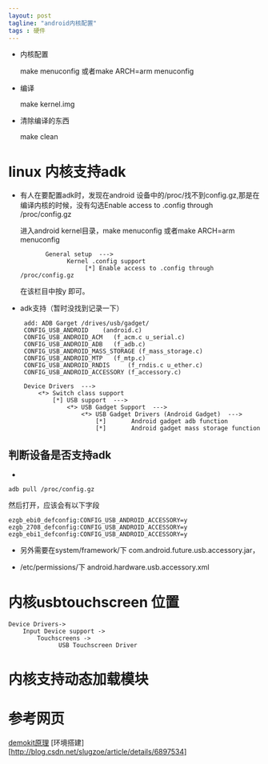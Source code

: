 ```yaml
---
layout: post
tagline: "android内核配置"
tags : 硬件
---
```


* 内核配置

   make menuconfig 或者make ARCH=arm menuconfig

* 编译

   make kernel.img

* 清除编译的东西

   make clean

# linux 内核支持adk #

* 有人在要配置adk时，发现在android 设备中的/proc/找不到config.gz,那是在编译内核的时候，没有勾选Enable access to .config through /proc/config.gz

   进入android kernel目录，make menuconfig 或者make ARCH=arm menuconfig

             General setup  --->
                   Kernel .config support
                        [*] Enable access to .config through /proc/config.gz
   在该栏目中按y 即可。

*  adk支持（暂时没找到记录一下）

        add: ADB Garget /drives/usb/gadget/
        CONFIG_USB_ANDROID    (android.c)
        CONFIG_USB_ANDROID_ACM   (f_acm.c u_serial.c)
        CONFIG_USB_ANDROID_ADB   (f_adb.c)
        CONFIG_USB_ANDROID_MASS_STORAGE (f_mass_storage.c)
        CONFIG_USB_ANDROID_MTP   (f_mtp.c)
        CONFIG_USB_ANDROID_RNDIS     (f_rndis.c u_ether.c)
        CONFIG_USB_ANDROID_ACCESSORY (f_accessory.c)

        Device Drivers  --->
            <*> Switch class support
                [*] USB support  --->
                    <*> USB Gadget Support  --->
                        <*> USB Gadget Drivers (Android Gadget)  --->
                            [*]       Android gadget adb function
                            [*]       Android gadget mass storage function

## 判断设备是否支持adk ##

*

    adb pull /proc/config.gz
  然后打开，应该会有以下字段

    ezgb_ebi0_defconfig:CONFIG_USB_ANDROID_ACCESSORY=y
    ezgb_2708_defconfig:CONFIG_USB_ANDROID_ACCESSORY=y
    ezgb_ebi1_defconfig:CONFIG_USB_ANDROID_ACCESSORY=y

* 另外需要在system/framework/下 com.android.future.usb.accessory.jar，

* /etc/permissions/下 android.hardware.usb.accessory.xml

# 内核usbtouchscreen 位置 #

    Device Drivers->
        Input Device support ->
            Touchscreens ->
                  USB Touchscreen Driver

# 内核支持动态加载模块 #


# 参考网页 #
[demokit原理](http://jeffreysambells.com/2011/05/17/understanding-the-demokit-pde-arduino-sketch)
[环境搭建][http://blog.csdn.net/slugzoe/article/details/6897534]
